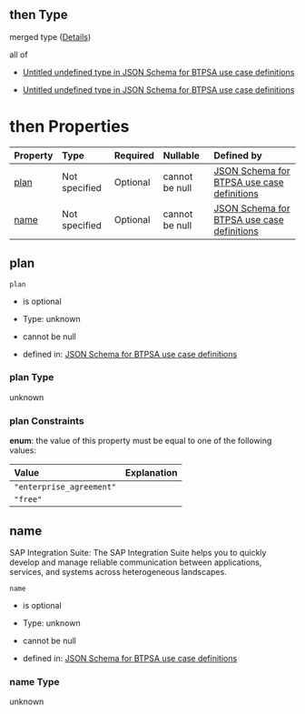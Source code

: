## then Type

merged type ([Details](btpsa-usecase-properties-services-items-allof-2-then-allof-25-then.md))

all of

*   [Untitled undefined type in JSON Schema for BTPSA use case definitions](btpsa-usecase-properties-services-items-allof-2-then-allof-25-then-allof-0.md "check type definition")

*   [Untitled undefined type in JSON Schema for BTPSA use case definitions](btpsa-usecase-properties-services-items-allof-2-then-allof-25-then-allof-1.md "check type definition")

# then Properties

| Property      | Type          | Required | Nullable       | Defined by                                                                                                                                                                                                            |
| :------------ | :------------ | :------- | :------------- | :-------------------------------------------------------------------------------------------------------------------------------------------------------------------------------------------------------------------- |
| [plan](#plan) | Not specified | Optional | cannot be null | [JSON Schema for BTPSA use case definitions](btpsa-usecase-properties-services-items-allof-2-then-allof-25-then-properties-plan.md "undefined#/properties/services/items/allOf/2/then/allOf/25/then/properties/plan") |
| [name](#name) | Not specified | Optional | cannot be null | [JSON Schema for BTPSA use case definitions](btpsa-usecase-properties-services-items-allof-2-then-allof-25-then-properties-name.md "undefined#/properties/services/items/allOf/2/then/allOf/25/then/properties/name") |

## plan



`plan`

*   is optional

*   Type: unknown

*   cannot be null

*   defined in: [JSON Schema for BTPSA use case definitions](btpsa-usecase-properties-services-items-allof-2-then-allof-25-then-properties-plan.md "undefined#/properties/services/items/allOf/2/then/allOf/25/then/properties/plan")

### plan Type

unknown

### plan Constraints

**enum**: the value of this property must be equal to one of the following values:

| Value                    | Explanation |
| :----------------------- | :---------- |
| `"enterprise_agreement"` |             |
| `"free"`                 |             |

## name

SAP Integration Suite: The SAP Integration Suite helps you to quickly develop and manage reliable communication between applications, services, and systems across heterogeneous landscapes.

`name`

*   is optional

*   Type: unknown

*   cannot be null

*   defined in: [JSON Schema for BTPSA use case definitions](btpsa-usecase-properties-services-items-allof-2-then-allof-25-then-properties-name.md "undefined#/properties/services/items/allOf/2/then/allOf/25/then/properties/name")

### name Type

unknown
